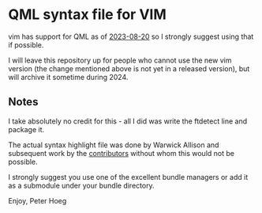 # QML syntax file for VIM

vim has support for QML as of
[2023-08-20](https://github.com/vim/vim/commit/bedc69f9d67b117ab05aa735c701cd3899d1ae2d) so I
strongly suggest using that if possible.

I will leave this repository up for people who cannot use the new vim version (the change mentioned
above is not yet in a released version), but will archive it sometime during 2024.

## Notes
I take absolutely no credit for this - all I did was write the ftdetect line and package it.

The actual syntax highlight file was done by Warwick Allison and subsequent work by the
[contributors](./CONTRIBUTORS.md) without whom this would not be possible.

I strongly suggest you use one of the excellent bundle managers or add it as a submodule under your
bundle directory.

Enjoy,
Peter Hoeg
